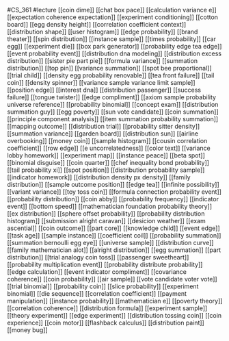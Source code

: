 #CS_361
#lecture
[[coin dime]]
[[chat box pace]]
[[calculation variance e]]
[[expectation coherence expectation]]
[[experiment conditioning]]
[[cotton board]]
[[egg density height]]
[[correlation coefficient context]]
[[distribution shape]]
[[user histogram]]
[[edge probability]]
[[brand theater]]
[[spin distribution]]
[[instance sample]]
[[times probability]]
[[car egg]]
[[experiment die]]
[[box park generator]]
[[probability edge tea edge]]
[[event probability event]]
[[distribution dna modeling]]
[[distribution excess distribution]]
[[sister pie part pie]]
[[formula variance]]
[[summation distribution]]
[[top pin]]
[[variance summation]]
[[spot bee proportional]]
[[trial child]]
[[density egg probability renovable]]
[[tea front failure]]
[[tail coin]]
[[density spinner]]
[[variance sample variance limit sample]]
[[position edge]]
[[interest dna]]
[[distribution passenger]]
[[success failure]]
[[tongue twister]]
[[edge compliment]]
[[axiom sample probability universe reference]]
[[probability binomial]]
[[concept exam]]
[[distribution summation guy]]
[[egg poverty]]
[[sun vote candidate]]
[[coin summation]]
[[principle component analysis]]
[[item summation probability summation]]
[[mapping outcome]]
[[distribution trial]]
[[probability sitter density]]
[[summation variance]]
[[garden board]]
[[distribution sun]]
[[airline overbooking]]
[[money coin]]
[[sample histogram]]
[[cousin correlation coefficient]]
[[row edge]]
[[e uncorrelatedness]]
[[color text]]
[[variance lobby homework]]
[[experiment map]]
[[instance peace]]
[[beta spot]]
[[binomial disguise]]
[[coin quarter]]
[[chef inequality bond probability]]
[[tail probability xi]]
[[spot position]]
[[distribution probability sample]]
[[indicator homework]]
[[distribution density px density]]
[[family distribution]]
[[sample outcome position]]
[[edge tea]]
[[infinite possibility]]
[[variant variance]]
[[toy toss coin]]
[[formula connection probability event]]
[[probability distribution]]
[[coin abby]]
[[probability frequency]]
[[indicator event]]
[[bottom speed]]
[[mathematician foundation probability theory]]
[[ex distribution]]
[[sphere offset probability]]
[[probability distribution histogram]]
[[submission alright caravan]]
[[desicion weather]]
[[exam ascential]]
[[coin outcome]]
[[part core]]
[[knowledge child]]
[[event edge]]
[[task age]]
[[sample instance]]
[[coefficient coil]]
[[probability summation]]
[[summation bernoulli egg eye]]
[[universe sample]]
[[distribution curve]]
[[family mathematician alot]]
[[alright distribution]]
[[egg summation]]
[[part distribution]]
[[trial analogy coin toss]]
[[passenger sweetheart]]
[[probability multiplication event]]
[[probability distribute probability]]
[[edge calculation]]
[[event indicator compliment]]
[[covariance coherence]]
[[coin probability]]
[[air sample]]
[[vote candidate voter vote]]
[[trial binomial]]
[[probability coin]]
[[slice probability]]
[[experiment binomial]]
[[die sequence]]
[[correlation coefficient]]
[[payment manipulation]]
[[instance probability]]
[[mathematician e]]
[[poverty theory]]
[[correlation coherence]]
[[distribution formula]]
[[experiment sample]]
[[theory experiment]]
[[edge experiment]]
[[distribution tossing coin]]
[[coin experience]]
[[coin motor]]
[[flashback calculus]]
[[distribution paint]]
[[money bug]]
